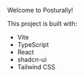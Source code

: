 
Welcome to Posturally!

This project is built with:

- Vite
- TypeScript
- React
- shadcn-ui
- Tailwind CSS

